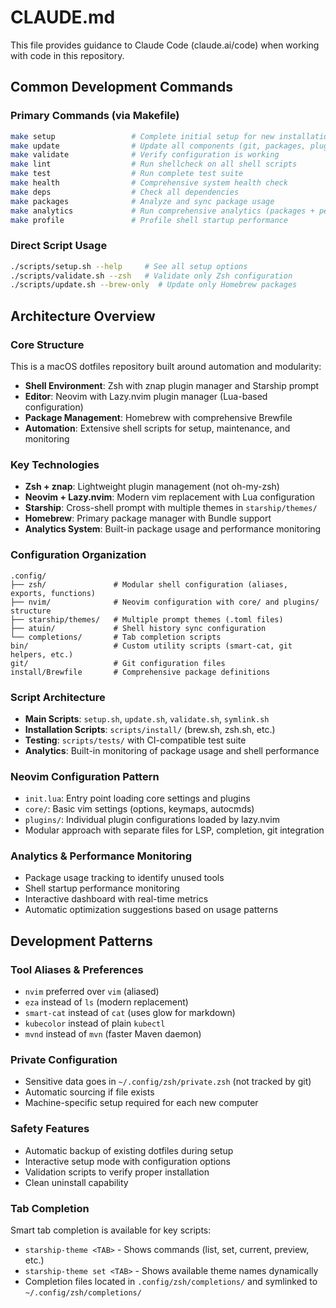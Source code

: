 # CLAUDE.md

This file provides guidance to Claude Code (claude.ai/code) when working with code in this repository.

## Common Development Commands

### Primary Commands (via Makefile)
```bash
make setup                 # Complete initial setup for new installations
make update                # Update all components (git, packages, plugins)
make validate              # Verify configuration is working
make lint                  # Run shellcheck on all shell scripts
make test                  # Run complete test suite
make health                # Comprehensive system health check
make deps                  # Check all dependencies
make packages              # Analyze and sync package usage
make analytics             # Run comprehensive analytics (packages + performance)
make profile               # Profile shell startup performance
```

### Direct Script Usage
```bash
./scripts/setup.sh --help     # See all setup options
./scripts/validate.sh --zsh   # Validate only Zsh configuration
./scripts/update.sh --brew-only  # Update only Homebrew packages
```

## Architecture Overview

### Core Structure
This is a macOS dotfiles repository built around automation and modularity:

- **Shell Environment**: Zsh with znap plugin manager and Starship prompt
- **Editor**: Neovim with Lazy.nvim plugin manager (Lua-based configuration)  
- **Package Management**: Homebrew with comprehensive Brewfile
- **Automation**: Extensive shell scripts for setup, maintenance, and monitoring

### Key Technologies
- **Zsh + znap**: Lightweight plugin management (not oh-my-zsh)
- **Neovim + Lazy.nvim**: Modern vim replacement with Lua configuration
- **Starship**: Cross-shell prompt with multiple themes in `starship/themes/`
- **Homebrew**: Primary package manager with Bundle support
- **Analytics System**: Built-in package usage and performance monitoring

### Configuration Organization
```
.config/
├── zsh/               # Modular shell configuration (aliases, exports, functions)
├── nvim/              # Neovim configuration with core/ and plugins/ structure  
├── starship/themes/   # Multiple prompt themes (.toml files)
├── atuin/             # Shell history sync configuration
└── completions/       # Tab completion scripts
bin/                   # Custom utility scripts (smart-cat, git helpers, etc.)
git/                   # Git configuration files
install/Brewfile       # Comprehensive package definitions
```

### Script Architecture
- **Main Scripts**: `setup.sh`, `update.sh`, `validate.sh`, `symlink.sh`
- **Installation Scripts**: `scripts/install/` (brew.sh, zsh.sh, etc.)
- **Testing**: `scripts/tests/` with CI-compatible test suite
- **Analytics**: Built-in monitoring of package usage and shell performance

### Neovim Configuration Pattern
- `init.lua`: Entry point loading core settings and plugins
- `core/`: Basic vim settings (options, keymaps, autocmds)
- `plugins/`: Individual plugin configurations loaded by lazy.nvim
- Modular approach with separate files for LSP, completion, git integration

### Analytics & Performance Monitoring
- Package usage tracking to identify unused tools
- Shell startup performance monitoring  
- Interactive dashboard with real-time metrics
- Automatic optimization suggestions based on usage patterns

## Development Patterns

### Tool Aliases & Preferences
- `nvim` preferred over `vim` (aliased)
- `eza` instead of `ls` (modern replacement)
- `smart-cat` instead of `cat` (uses glow for markdown)
- `kubecolor` instead of plain `kubectl`
- `mvnd` instead of `mvn` (faster Maven daemon)

### Private Configuration
- Sensitive data goes in `~/.config/zsh/private.zsh` (not tracked by git)
- Automatic sourcing if file exists
- Machine-specific setup required for each new computer

### Safety Features
- Automatic backup of existing dotfiles during setup
- Interactive setup mode with configuration options
- Validation scripts to verify proper installation
- Clean uninstall capability

### Tab Completion
Smart tab completion is available for key scripts:
- `starship-theme <TAB>` - Shows commands (list, set, current, preview, etc.)
- `starship-theme set <TAB>` - Shows available theme names dynamically
- Completion files located in `.config/zsh/completions/` and symlinked to `~/.config/zsh/completions/`